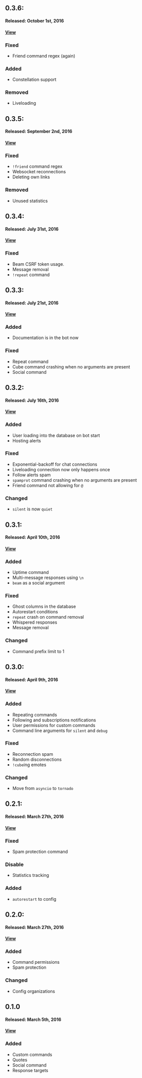
## 0.3.6:

#### Released: October 1st, 2016
#### [View](https://github.com/CactusDev/CactusBot/releases/tag/v0.3.6) 

### Fixed
 - Friend command regex (again)

### Added
 - Constellation support

### Removed
 - Liveloading

## 0.3.5:

#### Released: September 2nd, 2016
#### [View](https://github.com/CactusDev/CactusBot/releases/tag/v0.3.5) 

### Fixed
 - `!friend` command regex
 - Websocket reconnections
 - Deleting own links

### Removed
 - Unused statistics

## 0.3.4:

#### Released: July 31st, 2016
#### [View](https://github.com/CactusDev/CactusBot/releases/tag/v0.3.4) 

### Fixed
 - Beam CSRF token usage.
 - Message removal
 - `!repeat` command

## 0.3.3:

#### Released: July 21st, 2016
#### [View](https://github.com/CactusDev/CactusBot/releases/tag/v0.3.3) 

### Added
 - Documentation is in the bot now

### Fixed
 - Repeat command
 - Cube command crashing when no arguments are present
 - Social command

## 0.3.2:

#### Released: July 16th, 2016
#### [View](https://github.com/CactusDev/CactusBot/releases/tag/v0.3.2) 

### Added
 - User loading into the database on bot start
 - Hosting alerts

### Fixed
 - Exponential-backoff for chat connections
 - Liveloading connection now only happens once
 - Follow alerts spam
 - `spamprot` command crashing when no arguments are present
 - Friend command not allowing for `@`

### Changed
 - `silent` is now `quiet`

## 0.3.1:

#### Released: April 10th, 2016
#### [View](https://github.com/CactusDev/CactusBot/releases/tag/v0.3.1) 

### Added
 - Uptime command
 - Multi-message responses using `\n`
 - `beam` as a social argument

### Fixed
 - Ghost columns in the database
 - Autorestart conditions
 - `repeat` crash on command removal
 - Whispered responses
 - Message removal

### Changed
 - Command prefix limit to 1

## 0.3.0:

#### Released: April 9th, 2016
#### [View](https://github.com/CactusDev/CactusBot/releases/tag/v0.3) 

### Added
 - Repeating commands
 - Following and subscriptions notifications
 - User permissions for custom commands
 - Command line arguments for `silent` and `debug`

### Fixed
 - Reconnection spam
 - Random disconnections
 - `!cube`ing emotes

### Changed
 - Move from `asyncio` to `tornado`

## 0.2.1:

#### Released: March 27th, 2016
#### [View](https://github.com/CactusDev/CactusBot/releases/tag/v0.2.1) 

### Fixed
 - Spam protection command

### Disable
 - Statistics tracking

### Added
 - `autorestart` to config

## 0.2.0:

#### Released: March 27th, 2016
#### [View](https://github.com/CactusDev/CactusBot/releases/tag/v0.2) 

### Added
 - Command permissions
 - Spam protection

### Changed
 - Config organizations

## 0.1.0

#### Released: March 5th, 2016
#### [View](https://github.com/CactusDev/CactusBot/releases/tag/v0.1) 

### Added
 - Custom commands
 - Quotes
 - Social command
 - Response targets

